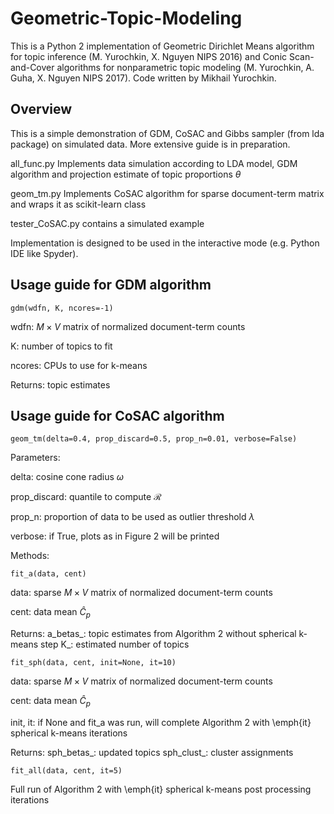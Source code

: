 # Geometric-Topic-Modeling

This is a Python 2 implementation of Geometric Dirichlet Means algorithm for topic inference (M. Yurochkin, X. Nguyen NIPS 2016) and Conic Scan-and-Cover algorithms for nonparametric topic modeling (M. Yurochkin, A. Guha, X. Nguyen NIPS 2017). Code written by Mikhail Yurochkin.

## Overview

This is a simple demonstration of GDM, CoSAC and Gibbs sampler (from lda package) on simulated data. More extensive guide is in preparation.

all_func.py Implements data simulation according to LDA model, GDM algorithm and projection estimate of topic proportions $\theta$

geom_tm.py Implements CoSAC algorithm for sparse document-term matrix and wraps it as scikit-learn class

tester_CoSAC.py contains a simulated example

Implementation is designed to be used in the interactive mode (e.g. Python IDE like Spyder).

## Usage guide for GDM algorithm

```
gdm(wdfn, K, ncores=-1)
```

wdfn: $M \times V$ matrix of normalized document-term counts

K: number of topics to fit

ncores: CPUs to use for k-means

Returns: topic estimates

## Usage guide for CoSAC algorithm

```
geom_tm(delta=0.4, prop_discard=0.5, prop_n=0.01, verbose=False)
```

Parameters:

delta: cosine cone radius $\omega$

prop_discard: quantile to compute $\mathcal{R}$

prop_n: proportion of data to be used as outlier threshold $\lambda$

verbose: if True, plots as in Figure 2 will be printed


Methods:
```
fit_a(data, cent)
```

data: sparse $M \times V$ matrix of normalized document-term counts

cent: data mean $\hat C_p$ 

Returns:
a_betas_: topic estimates from Algorithm 2 without spherical k-means step
K_: estimated number of topics

```
fit_sph(data, cent, init=None, it=10)
```

data: sparse $M \times V$ matrix of normalized document-term counts

cent: data mean $\hat C_p$

init, it: if None and fit_a was run, will complete Algorithm 2 with \emph{it} spherical k-means iterations

Returns:
sph_betas_: updated topics
sph_clust_: cluster assignments

```
fit_all(data, cent, it=5)
```

Full run of Algorithm 2 with \emph{it} spherical k-means post processing iterations
